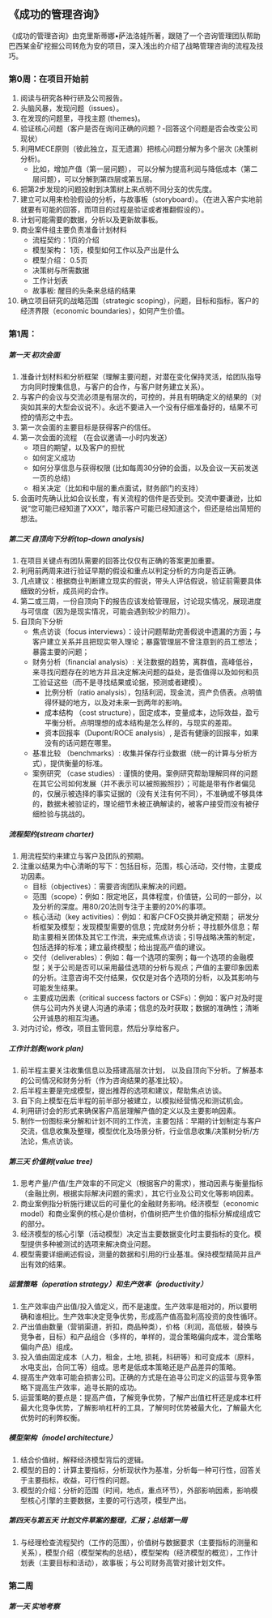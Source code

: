 ## 《成功的管理咨询》

《成功的管理咨询》由克里斯蒂娜•萨法洛娃所著，跟随了一个咨询管理团队帮助巴西某金矿挖掘公司转危为安的项目，深入浅出的介绍了战略管理咨询的流程及技巧。

### 第0周：在项目开始前
1. 阅读与研究各种行研及公司报告。
2. 头脑风暴，发现问题（issues）。
3. 在发现的问题里，寻找主题 (themes)。
4. 验证核心问题（客户是否在询问正确的问题？-回答这个问题是否会改变公司现状）
5. 利用MECE原则（彼此独立，互无遗漏）把核心问题分解为多个层次 (决策树分析)。
    - 比如，增加产值（第一层问题）， 可以分解为提高利润与降低成本（第二层问题），可以分解到第四层或第五层。
6. 把第2步发现的问题投射到决策树上来点明不同分支的优先度。
7. 建立可以用来检验假设的分析，与故事板（storyboard）。（在进入客户实地前就要有可能的回答，而项目的过程是验证或者推翻假设的）。
8. 计划可能需要的数据，分析以及更新故事板。
9. 商业案件组主要负责准备计划材料
    - 流程契约：1页的介绍
    - 模型架构： 1页，模型如何工作以及产出是什么
    - 模型介绍： 0.5页
    - 决策树与所需数据
    - 工作计划表
    - 故事板: 醒目的头条来总结的结果
10. 确立项目研究的战略范围（strategic scoping），问题，目标和指标，客户的经济界限（economic boundaries），如何产生价值。
   
### 第1周：
##### 第一天 初次会面
1. 准备计划材料和分析框架（理解主要问题，对潜在变化保持灵活，给团队指导方向同时搜集信息，与客户的合作，与客户财务建立关系）。
2. 与客户的会议与交流必须是有层次的，可控的，并且有明确定义的结果的（对突如其来的大型会议说不）。永远不要进入一个没有仔细准备好的，结果不可控的情形之中去。
3. 第一次会面的主要目标是获得客户的信任。
4. 第一次会面的流程 （在会议邀请一小时内发送）
    - 项目的期望，以及客户的担忧
    - 如何定义成功
    - 如何分享信息与获得权限 (比如每周30分钟的会面，以及会议一天前发送一页的总结)
    - 相关决定（比如和中层的重点面试，财务部门的支持）
5. 会面时先确认比如会议长度，有关流程的信件是否受到。交流中要谦逊，比如说“您可能已经知道了XXX”，暗示客户可能已经知道这个，但还是给出简短的想法。

##### 第二天 自顶向下分析(top-down analysis)
1. 在项目关键点有团队需要的回答比仅仅有正确的答案更加重要。
2. 利用前两周来进行验证早期的假设和重点以判定分析的方向是否正确。
3. 几点建议：根据商业判断建立现实的假说，带头人评估假说，验证前需要具体细致的分析，成员间的合作。
4. 第二或三周，一份自顶向下的报告应该发给管理层，讨论现实情况，展现进度与可信度（因为是现实情况，可能会遇到较少的阻力）。
5. 自顶向下分析
    - 焦点访谈（focus interviews）：设计问题帮助完善假说中遗漏的方面；与客户建立关系并且把现实带入理论；暴露管理层不曾注意到的员工想法；暴露主要的问题；
    - 财务分析（financial analysis）: 关注数据的趋势，离群值，高峰低谷，来寻找问题存在的地方并且决定解决问题的益处，是否值得以及如何和员工验证这些（而不是寻找结果或论据，预测或者建模）。
        - 比例分析（ratio analysis），包括利润，现金流，资产负债表。点明值得怀疑的地方，以及对未来一到两年的影响。 
        - 成本结构 （cost structure），固定成本，变量成本，边际效益，盈亏平衡分析。点明理想的成本结构是怎么样的，与现实的差距。
        - 资本回报率（Dupont/ROCE analysis）, 是否有健康的回报率，如果没有的话问题在哪里。
    - 基准比较 （benchmarks）: 收集并保存行业数据（统一的计算与分析方式），提供衡量的标准。
    - 案例研究 （case studies）: 谨慎的使用。案例研究帮助理解同样的问题在其它公司如何发展（并不表示可以被照搬照抄）；可能是带有作者偏见的，仅展示被选择的事实证据的（没有关注有何不同），不准确或不够具体的，数据未被验证的，理论细节未被正确解读的，被客户接受而没有被仔细检验与挑战的。

##### 流程契约(stream charter)
1. 用流程契约来建立与客户及团队的预期。
2. 注重以结果为中心清晰的写下：包括目标，范围，核心活动，交付物，主要成功因素。
    - 目标（objectives）：需要咨询团队来解决的问题。
    - 范围（scope）：例如：限定地区，具体程度，价值链，公司的一部分，以及分析的深度。用80/20法则专注于主要的20%的事项。
    - 核心活动（key activities）：例如：和客户CFO交换并确定预期； 研发分析框架及模型；发现模型需要的信息；完成财务分析；寻找额外信息；帮助主要相关团体及其它工作流，来完成焦点访谈；引导战略决策的制定，包括选择的标准；建立最终模型；给出提高产值的建议。
    - 交付（deliverables）：例如：每一个选项的案例；每一个选项的金融模型；关于公司是否可以采用最佳选项的分析与观点；产值的主要印象因素的分析。注意咨询不交付结果，仅仅是对各个选项的分析，以及其影响与可能发生结果。
    - 主要成功因素（critical success factors or CSFs）：例如：客户对及时提供与公司内外关键人沟通的承诺；信息的及时获取；数据的准确性；清晰公开诚恳的相互沟通。
3. 对内讨论，修改，项目主管同意，然后分享给客户。

##### 工作计划表(work plan)
1. 前半程主要关注收集信息以及搭建高层次计划， 以及自顶向下分析。了解基本的公司情况和财务分析（作为咨询结果的基准比较）。
2. 后半程主要是完成模型，提出推荐的选项和建议，帮助焦点访谈。
3. 自下向上模型在后半程的前半部分被建立，以模拟经营情况和测试机会。
4. 利用研讨会的形式来确保客户高层理解产值的定义以及主要影响因素。
5. 制作一份图标来分解和计划不同的工作流，主要包括：早期的计划制定与客户交流，信息收集及整理，模型优化及场景分析，行业信息收集/决策树分析/方法论，焦点访谈。

##### 第三天 价值树(value tree)
1. 思考产量/产值/生产效率的不同定义（根据客户的需求），推动因素与衡量指标（金融比例，根据实际解决问题的需求），其它行业及公司文化等影响因素。
2. 商业案例指分析施行建议后的可量化的金融财务影响。经济模型（economic model）和商业案例的核心是价值树，价值树把产生价值的指标分解成组成它的部分。
3. 经济模型的核心引擎（活动模型）决定当主要数据变化时主要指标的变化。模型提供多种被测试的选项来解决商业问题。
4. 模型需要详细阐述假设，测量的数据和引用的行业基准。保持模型精简并且产出有效的结果。

##### 运营策略（operation strategy）和生产效率（productivity）
1. 生产效率由产出值/投入值定义，而不是速度。生产效率是相对的，所以要明确和谁相比。生产效率决定竞争优势，形成高产值高盈利高投资的良性循环。
2. 产出值由数量（营销渠道，折扣，商品种类），价格（利润，高低板，替换与竞争者，目标）和产品组合（多样的，单样的，混合策略偏向成本，混合策略偏向产品）组成。
3. 投入值由固定成本（人力，租金，土地, 损耗，科研等）和可变成本（原料，水电支出，合同工等）组成。思考是低成本策略还是产品差异的策略。
4. 提高生产效率可能会损害公司。正确的方式是在追寻公司定义的运营与竞争策略下提高生产效率，追寻长期的成功。
5. 运营策略的要点是：提高产值，了解竞争优势，了解产出值杠杆还是成本杠杆最大化竞争优势，了解影响杠杆的工具，了解何时优势被最大化，了解最大化优势时的利弊权衡。

##### 模型架构（model architecture）
1. 结合价值树，解释经济模型背后的逻辑。
2. 模型的目的：计算主要指标，分析现状作为基准，分析每一种可行性，回答关于主要指标，收益，可行性的问题。
3. 模型的介绍：分析的范围（时间，地点，重点环节），外部影响因素，影响模型核心引擎的主要数据，主要的可行选项，模型产出。

##### 第四天与第五天 计划文件草案的整理，汇报；总结第一周
1. 与经理检查流程契约（工作的范围），价值树与数据要求（主要指标的测量和关系），模型介绍（模型架构的总结），模型架构（经济模型的概览），工作计划表（主要目标和活动），故事板；与公司财务高管对接计划文件。


### 第二周
##### 第一天 实地考察


